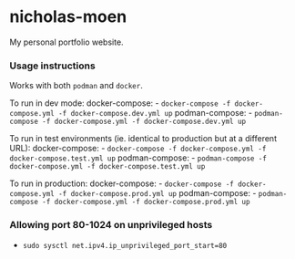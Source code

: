 # nicholas-moen

My personal portfolio website.


### Usage instructions

Works with both `podman` and `docker`.

To run in dev mode:
  docker-compose:
    - `docker-compose -f docker-compose.yml -f docker-compose.dev.yml up`
  podman-compose:
    - `podman-compose -f docker-compose.yml -f docker-compose.dev.yml up`

To run in test environments (ie. identical to production but at a different URL):
  docker-compose:
    - `docker-compose -f docker-compose.yml -f docker-compose.test.yml up`
  podman-compose:
    - `podman-compose -f docker-compose.yml -f docker-compose.test.yml up`

To run in production:
  docker-compose:
    - `docker-compose -f docker-compose.yml -f docker-compose.prod.yml up`
  podman-compose:
    - `podman-compose -f docker-compose.yml -f docker-compose.prod.yml up`


### Allowing port 80-1024 on unprivileged hosts

- `sudo sysctl net.ipv4.ip_unprivileged_port_start=80`
